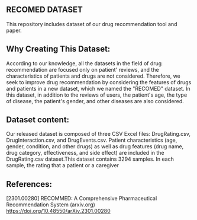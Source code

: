 
## RECOMED DATASET
This repository includes dataset of our drug recommendation tool and paper.

## Why Creating This Dataset:
According to our knowledge, all the datasets in the field of drug recommendation are focused only on patient' reviews, and the characteristics of patients and drugs are not considered. Therefore, we seek to improve drug recommendation by considering the features of drugs and patients in a new dataset, which we named the "RECOMED" dataset. In this dataset, in addition to the reviews of users, the patient's age, the type of disease, the patient's gender, and other diseases are also considered.

## Dataset content:
Our released dataset is composed of three CSV Excel files: DrugRating.csv, DrugInteraction.csv, and DrugEvents.csv. Patient characteristics (age, gender, condition, and other drugs) as well as drug features (drug name, drug category, effectiveness, and side effect) are included in the DrugRating.csv dataset.This dataset contains 3294 samples. In each sample, the rating that a patient or a caregiver 





## References:
[2301.00280] RECOMMED: A Comprehensive Pharmaceutical Recommendation System (arxiv.org) 
https://doi.org/10.48550/arXiv.2301.00280
